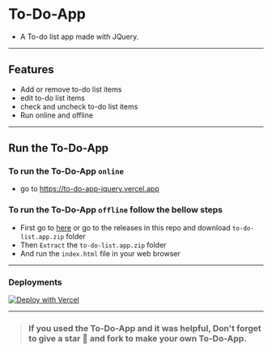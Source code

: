 # To-Do-App
- A To-do list app made with JQuery.
---
## Features
- Add or remove to-do list items
- edit to-do list items
- check and uncheck to-do list items
- Run online and offline
---
## Run the To-Do-App
### To run the To-Do-App `online` 
- go to https://to-do-app-jquery.vercel.app
### To run the To-Do-App `offline` follow the bellow steps
- First go to [here](https://github.com/RedEdge967/To-Do-App/releases) or go to the releases in this repo and download `to-do-list.app.zip` folder
- Then `Extract` the `to-do-list.app.zip` folder
- And run the `index.html` file in your web browser
---
### Deployments

[![Deploy with Vercel](https://vercel.com/button)](https://vercel.com/new/clone?repository-url=https%3A%2F%2Fgithub.com%2FRedEdge967%2FTo-Do-App)

---
> ### If you used the To-Do-App and it was helpful, Don't forget to give a star 🌟 and fork to make your own To-Do-App.
